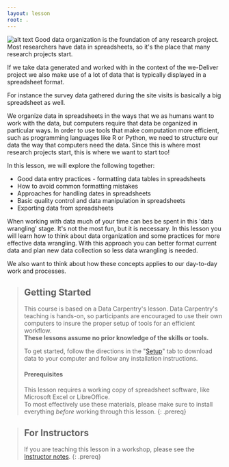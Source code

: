 ```yaml
---
layout: lesson
root: .
---
```

![alt text](https://we-deliver.github.io/assets/logos/Merged%20Logo.png)
Good data organization is the foundation of any research project. Most 
researchers have data in spreadsheets, so it's the place that many research
projects start. 

If we take data generated and worked with in the context of the we-Deliver project we also make use of a lot of data that is typically displayed in a spreadsheet format.

For instance the survey data gathered during the site visits is basically a big spreadsheet as well.

We organize data in spreadsheets in the ways that we as humans want to work with the data, 
but computers require that data be organized in particular ways. In order
to use tools that make computation more efficient, such as programming 
languages like R or Python, we need to structure our data the way that 
computers need the data. Since this is where most research projects start, 
this is where we want to start too!

In this lesson, we will explore the following together:

- Good data entry practices - formatting data tables in spreadsheets
- How to avoid common formatting mistakes
- Approaches for handling dates in spreadsheets
- Basic quality control and data manipulation in spreadsheets
- Exporting data from spreadsheets

When working with data much of your time can bes be spent in this 'data wrangling' 
stage. It's not the most fun, but it is necessary. In this lesson you will 
learn how to think about data organization and some practices for more 
effective data wrangling. With this approach you can better format current data
and plan new data collection so less data wrangling is needed.

We also want to think about how these concepts applies to our day-to-day work and processes.


> ## Getting Started
>
> This course is based on a Data Carpentry's lesson.  Data Carpentry's teaching is hands-on, so participants are encouraged to use
> their own computers to insure the proper setup of tools for an efficient 
> workflow. <br>**These lessons assume no prior knowledge of the skills or tools.**
>
> To get started, follow the directions in the "[Setup](setup/)" tab to 
> download data to your computer and follow any installation instructions.
>
> #### Prerequisites
>
> This lesson requires a working copy of spreadsheet software, like Microsoft 
> Excel or LibreOffice.
> <br>To most effectively use these materials, please make sure to install 
> everything *before* working through this lesson.
{: .prereq}

> ## For Instructors
> If you are teaching this lesson in a workshop, please see the 
> [Instructor notes](guide/).
{: .prereq}
